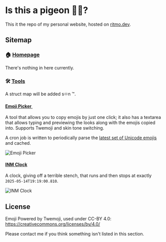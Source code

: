 # Is this a pigeon 🫴🦋?
This it the repo of my personal website, hosted on [ritmo.dev](https://ritmo.dev).

## Sitemap
### 🏠 [Homepage](https://ritmo.dev)
There's nothing in here currently.

### 🛠️ [Tools](https://ritmo.dev/tools)
A struct map will be added s♾️n ™️.

#### [Emoji Picker <img src="https://github.com/jdecked/twemoji/blob/main/assets/svg/1f609.svg" width="16">](https://ritmo.dev/tools/emojis)
A tool that allows you to copy emojis by just one click; it also has a textarea that allows typing and previewing the looks along with the emojis copied into. Supports Twemoji and skin tone switching.

A cron job is written to periodically parse the [latest set of Unicode emojis](https://unicode.org/Public/emoji/latest/emoji-test.txt) and cached.

![Emoji Picker](https://github.com/ritmoHung/ritmo-dev-site/blob/main/src/app/tools/emojis/opengraph-image.png)

#### [INM Clock](https://ritmo.dev/tools/inm-clock)
A clock, giving off a terrible stench, that runs and then stops at exactly `2025-05-14T19:19:00.810`.

![INM Clock](https://github.com/ritmoHung/ritmo-dev-site/blob/main/src/app/tools/inm-clock/opengraph-image.png)

## License
Emoji Powered by Twemoji, used under CC-BY 4.0: https://creativecommons.org/licenses/by/4.0/

Please contact me if you think something isn't listed in this section.